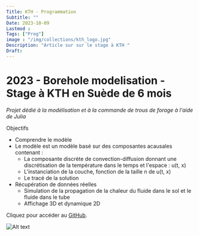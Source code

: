 ```yaml
---
Title: KTH - Programmation
Subtitle: ""
Date: 2023-10-09
Lastmod : 
Tags: ["Prog"]
image : "/img/collections/kth_logo.jpg"
Description: "Article sur sur le stage à KTH "
Draft: 
---
```


# 2023 - Borehole modelisation - Stage à KTH en Suède de 6 mois

*Projet dédié à la modélisation et à la commande de trous de forage à l'aide de Julia*

Objectifs
- Comprendre le modèle
- Le modèle est un modèle basé sur des composantes acausales contenant :
    - La composante discrète de convection-diffusion donnant une discrétisation de la température dans le temps et l'espace : u(t, x)
    - L'instanciation de la couche, fonction de la taille n de u(t, x)
    - Le tracé de la solution
- Récupération de données réelles 
	- Simulation de la propagation de la chaleur du fluide dans le sol et le fluide dans le tube
	- Affichage 3D et dynamique 2D

Cliquez pour accéder au [GitHub](https://github.com/CASKTH/Borehole_modelisation).

![Alt text](/img/collections/3D_courbe.png "")



